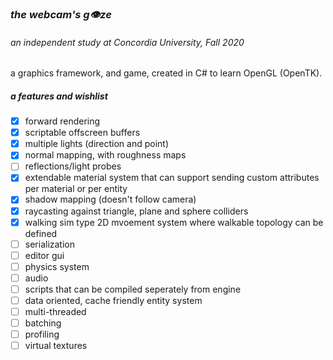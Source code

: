 ### *the webcam's g👁ze*
###### an independent study at Concordia University, Fall 2020
a graphics framework, and game, created  in C# to learn OpenGL (OpenTK).

##### a features and wishlist
- [x] forward rendering
- [x] scriptable offscreen buffers
- [x] multiple lights (direction and point)
- [x] normal mapping, with roughness maps
- [ ] reflections/light probes
- [x] extendable material system that can support sending custom attributes per material or per entity
- [x] shadow mapping (doesn't follow camera)
- [x] raycasting against triangle, plane and sphere colliders
- [x] walking sim type 2D mvoement system where walkable topology can be defined
- [ ] serialization
- [ ] editor gui
- [ ] physics system
- [ ] audio
- [ ] scripts that can be compiled seperately from engine
- [ ] data oriented, cache friendly entity system
- [ ] multi-threaded
- [ ] batching
- [ ] profiling 
- [ ] virtual textures
